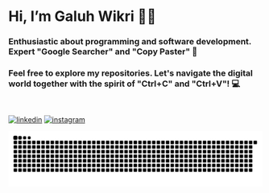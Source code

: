 # Hi, I’m Galuh Wikri 👋🏻
### Enthusiastic about programming and software development. Expert "Google Searcher" and "Copy Paster" 🚀
### Feel free to explore my repositories. Let's navigate the digital world together with the spirit of "Ctrl+C" and "Ctrl+V"! 💻
<br>

[![linkedin](https://img.shields.io/badge/linkedin-0A66C2?style=for-the-badge&logo=linkedin&logoColor=white)](https://www.linkedin.com/in/GaluhWikri/)
[![instagram](https://img.shields.io/badge/Instagram-E4405F?style=for-the-badge&logo=instagram&logoColor=white)](https://instagram.com/galuh.wikri)


![snake gif](https://github.com/GaluhWikri/GaluhWikri/blob/output/github-snake-dark.svg)
